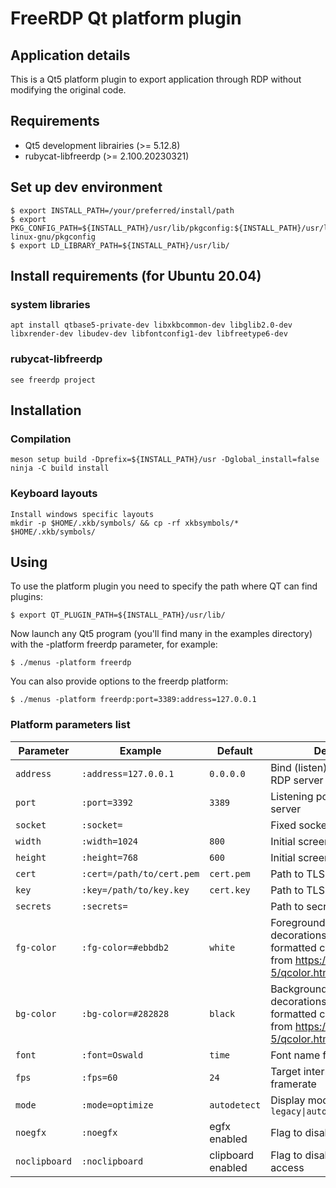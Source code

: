 # FreeRDP Qt platform plugin

## Application details

This is a Qt5 platform plugin to export application through RDP without modifying
the original code.

## Requirements

* Qt5 development librairies (>= 5.12.8)
* rubycat-libfreerdp (>= 2.100.20230321)

## Set up dev environment
```
$ export INSTALL_PATH=/your/preferred/install/path
$ export PKG_CONFIG_PATH=${INSTALL_PATH}/usr/lib/pkgconfig:${INSTALL_PATH}/usr/lib/x86_64-linux-gnu/pkgconfig
$ export LD_LIBRARY_PATH=${INSTALL_PATH}/usr/lib/
```

## Install requirements (for Ubuntu 20.04)

### system libraries
    apt install qtbase5-private-dev libxkbcommon-dev libglib2.0-dev libxrender-dev libudev-dev libfontconfig1-dev libfreetype6-dev

### rubycat-libfreerdp
	see freerdp project

## Installation

### Compilation
    meson setup build -Dprefix=${INSTALL_PATH}/usr -Dglobal_install=false
    ninja -C build install


### Keyboard layouts
    Install windows specific layouts
    mkdir -p $HOME/.xkb/symbols/ && cp -rf xkbsymbols/* $HOME/.xkb/symbols/
    
## Using

To use the platform plugin you need to specify the path where QT can find plugins:
```
$ export QT_PLUGIN_PATH=${INSTALL_PATH}/usr/lib/
```

Now launch any Qt5 program (you'll find many in the examples directory) with the
-platform freerdp parameter, for example:
```
$ ./menus -platform freerdp
```

You can also provide options to the freerdp platform:
```
$ ./menus -platform freerdp:port=3389:address=127.0.0.1
```

### Platform parameters list

| Parameter     | Example                   | Default           | Description |
| ------------- | ------------------------- | ----------------- | --- |
| `address`     | `:address=127.0.0.1`      | `0.0.0.0`         | Bind (listen) IP address for the RDP server |
| `port`        | `:port=3392`              | `3389`            | Listening port for the RDP server |
| `socket`      | `:socket=`                |                   | Fixed socket |
| `width`       | `:width=1024`             | `800`             | Initial screen width, in pixels |
| `height`      | `:height=768`             | `600`             | Initial screen height, in pixels |
| `cert`        | `:cert=/path/to/cert.pem` | `cert.pem`        | Path to TLS certificate |
| `key`         | `:key=/path/to/key.key`   | `cert.key`        | Path to TLS key |
| `secrets`     | `:secrets=`               |                   | Path to secrets file |
| `fg-color`    | `:fg-color=#ebbdb2`       | `white`           | Foreground color for window decorations, accepts hex-formatted colors and colors from https://doc.qt.io/qt-5/qcolor.html#setNamedColor |
| `bg-color`    | `:bg-color=#282828`       | `black`           | Background color for window decorations, accepts hex-formatted colors and colors from https://doc.qt.io/qt-5/qcolor.html#setNamedColor |
| `font`        | `:font=Oswald`            | `time`            | Font name for window titles |
| `fps`         | `:fps=60`                 | `24`              | Target internal rendering framerate |
| `mode`        | `:mode=optimize`          | `autodetect`      | Display modes. Values: `legacy\|autodetect\|optimize` |
| `noegfx`      | `:noegfx`                 | egfx enabled      | Flag to disable egfx rendering |
| `noclipboard` | `:noclipboard`            | clipboard enabled | Flag to disable clipboard access |
